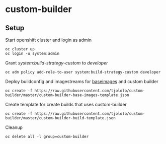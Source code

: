 # custom-builder

## Setup
Start openshift cluster and login as admin
```
oc cluster up
oc login -u system:admin
```

Grant *system:build-strategy-custom* to *developer*
```
oc adm policy add-role-to-user system:build-strategy-custom developer
```

Deploy buildconfig and imagestreams for [baseimages](https://github.com/tjololo/custom-build-images) and custom builder
```
oc create -f https://raw.githubusercontent.com/tjololo/custom-builder/master/custom-builder-base-images-template.json 
```

Create template for create builds that uses custom-builder
```
oc create -f https://raw.githubusercontent.com/tjololo/custom-builder/master/custom-builder-build-template.json
```

Cleanup
```
oc delete all -l group=custom-builder
```
